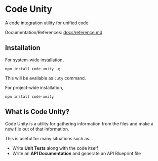 # Code Unity

A code integration utility for unified code

Documentation/References: [docs/reference.md](docs/reference.md)

## Installation

For system-wide installation,

```
npm install code-unity -g
```

This will be available as `cuty` command.

For project-wide installation,

```
npm install code-unity
```

## What is Code Unity?

Code Unity is a utility for gathering information from the files and make a new file out of that information.

This is useful for many situations such as...

- Write **Unit Tests** along with the code itself
- Write an **API Documentation** and generate an API Blueprint file
